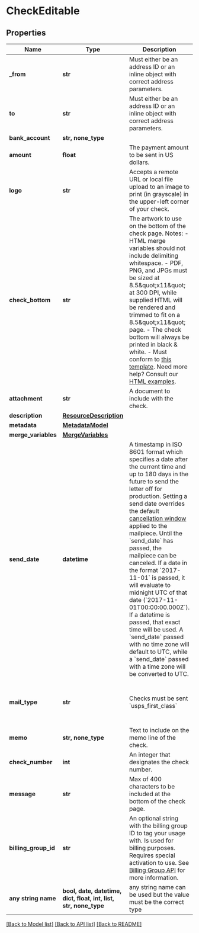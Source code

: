 # CheckEditable


## Properties
Name | Type | Description | Notes
------------ | ------------- | ------------- | -------------
**_from** | **str** | Must either be an address ID or an inline object with correct address parameters. | 
**to** | **str** | Must either be an address ID or an inline object with correct address parameters. | 
**bank_account** | **str, none_type** |  | 
**amount** | **float** | The payment amount to be sent in US dollars. | 
**logo** | **str** | Accepts a remote URL or local file upload to an image to print (in grayscale) in the upper-left corner of your check. | [optional] 
**check_bottom** | **str** | The artwork to use on the bottom of the check page.  Notes: - HTML merge variables should not include delimiting whitespace. - PDF, PNG, and JPGs must be sized at 8.5\&quot;x11\&quot; at 300 DPI, while supplied HTML will be rendered and trimmed to fit on a 8.5\&quot;x11\&quot; page. - The check bottom will always be printed in black &amp; white. - Must conform to [this template](https://s3-us-west-2.amazonaws.com/public.lob.com/assets/templates/check_bottom_template.pdf).  Need more help? Consult our [HTML examples](#section/HTML-Examples). | [optional] 
**attachment** | **str** | A document to include with the check. | [optional] 
**description** | [**ResourceDescription**](ResourceDescription.md) |  | [optional] 
**metadata** | [**MetadataModel**](MetadataModel.md) |  | [optional] 
**merge_variables** | [**MergeVariables**](MergeVariables.md) |  | [optional] 
**send_date** | **datetime** | A timestamp in ISO 8601 format which specifies a date after the current time and up to 180 days in the future to send the letter off for production. Setting a send date overrides the default [cancellation window](#section/Cancellation-Windows) applied to the mailpiece. Until the &#x60;send_date&#x60; has passed, the mailpiece can be canceled. If a date in the format &#x60;2017-11-01&#x60; is passed, it will evaluate to midnight UTC of that date (&#x60;2017-11-01T00:00:00.000Z&#x60;). If a datetime is passed, that exact time will be used. A &#x60;send_date&#x60; passed with no time zone will default to UTC, while a &#x60;send_date&#x60; passed with a time zone will be converted to UTC. | [optional] 
**mail_type** | **str** | Checks must be sent &#x60;usps_first_class&#x60; | [optional]  if omitted the server will use the default value of "usps_first_class"
**memo** | **str, none_type** | Text to include on the memo line of the check. | [optional] 
**check_number** | **int** | An integer that designates the check number. | [optional] 
**message** | **str** | Max of 400 characters to be included at the bottom of the check page. | [optional] 
**billing_group_id** | **str** | An optional string with the billing group ID to tag your usage with. Is used for billing purposes. Requires special activation to use. See [Billing Group API](https://lob.github.io/lob-openapi/#tag/Billing-Groups) for more information. | [optional] 
**any string name** | **bool, date, datetime, dict, float, int, list, str, none_type** | any string name can be used but the value must be the correct type | [optional]

[[Back to Model list]](../README.md#documentation-for-models) [[Back to API list]](../README.md#documentation-for-api-endpoints) [[Back to README]](../README.md)


